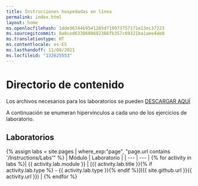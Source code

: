 ```yaml
---
title: Instrucciones hospedadas en línea
permalink: index.html
layout: home
ms.openlocfilehash: 1dde36744b9541205d719973757171e13ec37223
ms.sourcegitcommit: 8a0ced6338608682366fb357c69321ba1aee4ab8
ms.translationtype: HT
ms.contentlocale: es-ES
ms.lasthandoff: 11/08/2021
ms.locfileid: "132625553"
---
```

# <a name="content-directory"></a>Directorio de contenido

Los archivos necesarios para los laboratorios se pueden [DESCARGAR AQUÍ](https://github.com/MicrosoftLearning/AZ-104-MicrosoftAzureAdministrator/archive/master.zip)

A continuación se enumeran hipervínculos a cada uno de los ejercicios de laboratorio.

## <a name="labs"></a>Laboratorios

{% assign labs = site.pages | where_exp:"page", "page.url contains '/Instructions/Labs'" %}
| Módulo | Laboratorio |
| --- | --- | 
{% for activity in labs  %}| {{ activity.lab.module }} | [{{ activity.lab.title }}{% if activity.lab.type %} - {{ activity.lab.type }}{% endif %}]({{ site.github.url }}{{ activity.url }}) |
{% endfor %}


